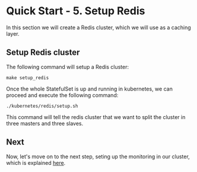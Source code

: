 # Quick Start - 5. Setup Redis

In this section we will create a Redis cluster, which we will use as a caching layer.

## Setup Redis cluster

The following command will setup a Redis cluster:

```
make setup_redis
```

Once the whole StatefulSet is up and running in kubernetes, we can proceed and execute the following command:

```
./kubernetes/redis/setup.sh
```

This command will tell the redis cluster that we want to split the cluster in three masters and three slaves.

## Next

Now, let's move on to the next step, seting up the monitoring in our cluster, which is explained [here](./setup-monitoring.md).